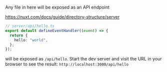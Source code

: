 Any file in here will be exposed as an API endpoint

https://nuxt.com/docs/guide/directory-structure/server

```ts
// server/api/hello.ts
export default defineEventHandler((event) => {
  return {
    hello: "world",
  };
});
```

will be exposed as `/api/hello`. Start the dev server and visit the URL in your browser to see the result: `http://localhost:3000/api/hello`
